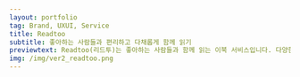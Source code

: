 ```yaml
---
layout: portfolio
tag: Brand, UXUI, Service
title: Readtoo
subtitle: 좋아하는 사람들과 편리하고 다채롭게 함께 읽기
previewtext: Readtoo(리드투)는 좋아하는 사람들과 함께 읽는 이북 서비스입니다. 다양한 사람을 만날 수 있는 커뮤니티와 공유되는 하이라이트(말풍선), 다양한 토론이 가능한 Readtoo를 통해 일상 생활 속에서 편리하고 다채로운 독서 경험을 누리고, 그 소중한 시간과 이야기들을 온전히 소유해보세요.
img: /img/ver2_readtoo.png
---
```


<div class="img_row">
	<img class="col three" src="{{ site.baseurl }}/img/readtoo/01.jpg" alt="" title="readtoo01"/>
</div>



<div class="img_row">
	<img class="col three" src="{{ site.baseurl }}/img/readtoo/02.jpg" alt="" title="readtoo02"/>
</div>



<div class="img_row">
	<img class="col three" src="{{ site.baseurl }}/img/readtoo/03.jpg" alt="" title="readtoo03"/>
</div>



<div class="img_row">
	<img class="col three" src="{{ site.baseurl }}/img/readtoo/04.jpg" alt="" title="readtoo04"/>
</div>



<div class="img_row">
	<img class="col three" src="{{ site.baseurl }}/img/readtoo/05.jpg" alt="" title="readtoo05"/>
</div>



<div class="img_row">
	<img class="col three" src="{{ site.baseurl }}/img/readtoo/06.jpg" alt="" title="readtoo06"/>
</div>



<div class="img_row">
	<img class="col three" src="{{ site.baseurl }}/img/readtoo/07.jpg" alt="" title="readtoo07"/>
</div>



<div class="img_row">
	<img class="col three" src="{{ site.baseurl }}/img/readtoo/08.jpg" alt="" title="readtoo08"/>
</div>



<div class="img_row">
	<img class="col three" src="{{ site.baseurl }}/img/readtoo/09.jpg" alt="" title="readtoo09"/>
</div>



<div class="img_row">
	<img class="col three" src="{{ site.baseurl }}/img/readtoo/10.jpg" alt="" title="readtoo10"/>
</div>



<div class="img_row">
	<img class="col three" src="{{ site.baseurl }}/img/readtoo/11.jpg" alt="" title="readtoo11"/>
</div>



<div class="img_row">
	<img class="col three" src="{{ site.baseurl }}/img/readtoo/12.jpg" alt="" title="readtoo12"/>
</div>








<!--
Every project has a beautiful feature shocase page. It's easy to include images, in a flexible 3-column grid format. Make your photos 1/3, 2/3, or full width.

To give your project a background in the portfolio page, just add the img tag to the front matter like so: 

	---
	layout: post
	title: Project
	description: a project with a background image
	img: /img/12.jpg
	---


<div class="img_row">
	<img class="col one" src="{{ site.baseurl }}/img/1.jpg" alt="" title="example image"/>
	<img class="col one" src="{{ site.baseurl }}/img/2.jpg" alt="" title="example image"/>
	<img class="col one" src="{{ site.baseurl }}/img/3.jpg" alt="" title="example image"/>
</div>
<div class="col three caption">
	Caption photos easily. On the left, a road goes through a tunnel. Middle, leaves artistically fall in a hipster photoshoot. Right, in another hipster photoshoot, a lumberjack grasps a handful of pine needles.
</div>
<div class="img_row">
	<img class="col three" src="{{ site.baseurl }}/img/5.jpg" alt="" title="example image"/>
</div>
<div class="col three caption">
	This image can also have a caption. It's like magic. 
</div>

You can also put regular text between your rows of images. Say you wanted to write a little bit about your project before you posted the rest of the images. You describe how you toiled, sweated, *bled* for your project, and then.... you reveal it's glory in the next row of images.


<div class="img_row">
	<img class="col two" src="{{ site.baseurl }}/img/6.jpg" alt="" title="example image"/>
	<img class="col one" src="{{ site.baseurl }}/img/11.jpg" alt="" title="example image"/>
</div>
<div class="col three caption">
	You can also have artistically styled 2/3 + 1/3 images, like these.
</div>





The code is simple. Just add a col class to your image, and another class specifying the width: one, two, or three columns wide. Here's the code for the last row of images above: 

	<div class="img_row">
	  <img class="col two" src="/img/6.jpg"/>
	  <img class="col one" src="/img/11.jpg"/>
	</div>
-->